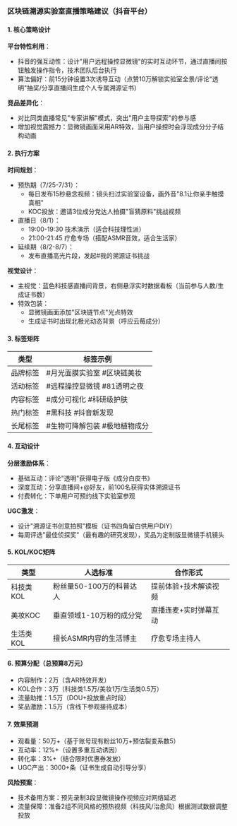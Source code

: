 ### 区块链溯源实验室直播策略建议（抖音平台）

#### 1. 核心策略设计
**平台特性利用**：
- 抖音的强互动性：设计"用户远程操控显微镜"的实时互动环节，通过直播间按钮触发操作指令，技术团队后台执行
- 算法偏好：前15分钟设置3次诱导互动（点赞10万解锁实验室全景/评论"透明"抽奖/分享直播间生成个人专属溯源证书）

**竞品差异化**：
- 对比同类直播常见"专家讲解"模式，突出"用户主导探索"的参与感
- 增加视觉震撼力：显微镜画面采用AR特效，当用户操控时会浮现成分分子结构动画

#### 2. 执行方案
**时间规划**：
- 预热期（7/25-7/31）：
  - 每日发布15秒悬念视频：镜头扫过实验室设备，画外音"8.1让你亲手触摸真相"
  - KOC投放：邀请3位成分党达人拍摄"盲猜原料"挑战视频
- 直播日（8/1）：
  - 19:00-19:30 技术演示（适合科技理性派）
  - 21:00-21:45 疗愈专场（搭配ASMR音效，适合生活家）
- 延续期（8/2-8/7）：
  - 发布直播高光片段，发起#我的溯源证书挑战

**视觉设计**：
- 主视觉：蓝色科技感直播间背景，右侧悬浮实时数据看板（当前参与人数/生成证书数）
- 特效包装：
  - 显微镜画面添加"区块链节点"光点特效
  - 生成证书时出现北极光动态背景（呼应云莓成分）

#### 3. 标签矩阵
| 类型       | 标签示例                          |
|------------|-----------------------------------|
| 品牌标签   | #月光面膜实验室 #区块链美妆       |
| 活动标签   | #远程操控显微镜 #81透明之夜       |
| 内容标签   | #成分可视化 #科研级护肤           |
| 热门标签   | #黑科技 #抖音新发现               |
| 长尾标签   | #生物可降解包装 #极地植物成分     |

#### 4. 互动设计
**分层激励体系**：
- 基础互动：评论"透明"获得电子版《成分白皮书》
- 深度互动：分享直播间+@好友，前100名获得实体溯源证书
- 付费转化：下单用户可预约线下实验室参观

**UGC激发**：
- 设计"溯源证书创意拍照"模板（证书四角留白供用户DIY）
- 每周评选"最佳侦探奖"（最有趣的研究发现），奖品为定制版显微镜手机镜头

#### 5. KOL/KOC矩阵
| 类型         | 人选标准                          | 合作形式                |
|--------------|-----------------------------------|-------------------------|
| 科技类KOL    | 粉丝量50-100万的科普达人          | 提前体验+技术解读视频   |
| 美妆KOC      | 垂直领域1-10万粉的成分党          | 直播连麦+实时弹幕互动   |
| 生活类KOL    | 擅长ASMR内容的生活博主            | 疗愈专场主持人          |

#### 6. 预算分配（总预算8万元）
- 内容制作：2万（含AR特效开发）
- KOL合作：3万（科技类1.5万/美妆1万/生活类0.5万）
- 流量助推：1.5万（DOU+投放重点时段）
- 奖品激励：1.5万（含线下参观接待成本）

#### 7. 效果预测
- 观看量：50万+（基于账号现有粉丝10万+预估裂变系数5）
- 互动率：12%+（设置多重互动诱因）
- 转化率：3%+（结合限时优惠券发放）
- UGC产出：3000+条（证书生成自动引导分享）

**风险预案**：
- 技术备用方案：预先录制3段显微镜操作视频应对网络延迟
- 流量保障：准备2组不同风格的预热视频（科技风/治愈风）根据测试数据调整投放